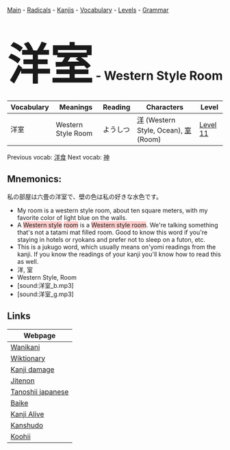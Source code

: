 <style> bigfont {font-size: 100px}</style>
[Main](../README.md) -
[Radicals](../radicals.md) -
[Kanjis](../kanjis.md) -
[Vocabulary](../vocabulary.md) -
[Levels](../levels.md) -
[Grammar](../grammar.md)
# <bigfont> 洋室</bigfont> - Western Style Room 

| Vocabulary | Meanings | Reading | Characters | Level |
| --- | --- | --- | --- | --- |
| 洋室 | Western Style Room | ようしつ |  [洋](../kanjis/洋.md) (Western Style, Ocean), [室](../kanjis/室.md) (Room) | [Level 11](../levels/wk_level11.md) |

Previous vocab: [洋食](洋食.md) Next vocab: [神](神.md) 

## Mnemonics:
私の部屋は六畳の洋室で、壁の色は私の好きな水色です。
* My room is a western style room, about ten square meters, with my favorite color of light blue on the walls.
* A <span style="background-color:#ffcccb"> Western style</span> <span style="background-color:#ffcccb"> room</span> is a <span style="background-color:#ffcccb"> Western style room</span>. We're talking something that's not a tatami mat filled room. Good to know this word if you're staying in hotels or ryokans and prefer not to sleep on a futon, etc.
* This is a jukugo word, which usually means on'yomi readings from the kanji. If you know the readings of your kanji you'll know how to read this as well.
* 洋, 室
* Western Style, Room
* [sound:洋室_b.mp3]
* [sound:洋室_g.mp3]


## Links 

| Webpage |
| --- |
| [Wanikani          ](https://www.wanikani.com/kanji/洋室) |
| [Wiktionary        ](https://en.wiktionary.org/wiki/洋室) |
| [Kanji damage      ](http://www.kanjidamage.com/kanji/search?utf8=✓&q=洋室) |
| [Jitenon           ](https://jitenon.com/kanji/洋室) |
| [Tanoshii japanese ](https://www.tanoshiijapanese.com/dictionary/kanji.cfm?k=洋室) |
| [Baike             ](https://baike.baidu.com/item/洋室) |
| [Kanji Alive       ](https://app.kanjialive.com/洋室) |
| [Kanshudo          ](https://www.kanshudo.com/searchmn?q=洋室) |
| [Koohii            ](https://kanji.koohii.com/study/kanji/洋室) |
